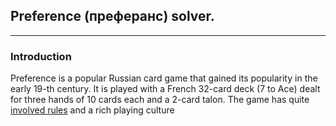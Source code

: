 ## Preference (преферанс) solver.
---
### Introduction
Preference is a popular Russian card game that gained its popularity in the early 19-th century. It is played with a French 32-card deck (7 to Ace) dealt for three hands of 10 cards each and a 2-card talon. The game has quite [involved rules](https://en.wikipedia.org/wiki/Preferans) and a rich playing culture
